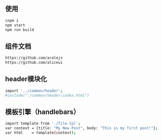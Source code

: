 ## 使用
```bash
cnpm i 
npm start
npm run build
```
## 组件文档
```bash
https://github.com/aralejs
https://github.com/aliceui
```
## header模块化
```bash
import '../common/header';
#include("./common/header/index.html")
```

## 模板引擎（handlebars）
```bash
import template from './file.tpl';
var context = {title: "My New Post", body: "This is my first post!"};
var html    = template(context);
```
